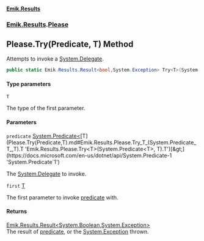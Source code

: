 #### [Emik.Results](index.md 'index')
### [Emik.Results](Emik.Results.md 'Emik.Results').[Please](Please.md 'Emik.Results.Please')

## Please.Try<T>(Predicate<T>, T) Method

Attempts to invoke a [System.Delegate](https://docs.microsoft.com/en-us/dotnet/api/System.Delegate 'System.Delegate').

```csharp
public static Emik.Results.Result<bool,System.Exception> Try<T>(System.Predicate<T> predicate, T first);
```
#### Type parameters

<a name='Emik.Results.Please.Try_T_(System.Predicate_T_,T).T'></a>

`T`

The type of the first parameter.
#### Parameters

<a name='Emik.Results.Please.Try_T_(System.Predicate_T_,T).predicate'></a>

`predicate` [System.Predicate&lt;](https://docs.microsoft.com/en-us/dotnet/api/System.Predicate-1 'System.Predicate`1')[T](Please.Try(Predicate,T).md#Emik.Results.Please.Try_T_(System.Predicate_T_,T).T 'Emik.Results.Please.Try<T>(System.Predicate<T>, T).T')[&gt;](https://docs.microsoft.com/en-us/dotnet/api/System.Predicate-1 'System.Predicate`1')

The [System.Delegate](https://docs.microsoft.com/en-us/dotnet/api/System.Delegate 'System.Delegate') to invoke.

<a name='Emik.Results.Please.Try_T_(System.Predicate_T_,T).first'></a>

`first` [T](Please.Try(Predicate,T).md#Emik.Results.Please.Try_T_(System.Predicate_T_,T).T 'Emik.Results.Please.Try<T>(System.Predicate<T>, T).T')

The first parameter to invoke [predicate](Please.Try(Predicate,T).md#Emik.Results.Please.Try_T_(System.Predicate_T_,T).predicate 'Emik.Results.Please.Try<T>(System.Predicate<T>, T).predicate') with.

#### Returns
[Emik.Results.Result&lt;](Result_TOk,TErr_.md 'Emik.Results.Result<TOk,TErr>')[System.Boolean](https://docs.microsoft.com/en-us/dotnet/api/System.Boolean 'System.Boolean')[,](Result_TOk,TErr_.md 'Emik.Results.Result<TOk,TErr>')[System.Exception](https://docs.microsoft.com/en-us/dotnet/api/System.Exception 'System.Exception')[&gt;](Result_TOk,TErr_.md 'Emik.Results.Result<TOk,TErr>')  
The result of [predicate](Please.Try(Predicate,T).md#Emik.Results.Please.Try_T_(System.Predicate_T_,T).predicate 'Emik.Results.Please.Try<T>(System.Predicate<T>, T).predicate'), or the [System.Exception](https://docs.microsoft.com/en-us/dotnet/api/System.Exception 'System.Exception') thrown.